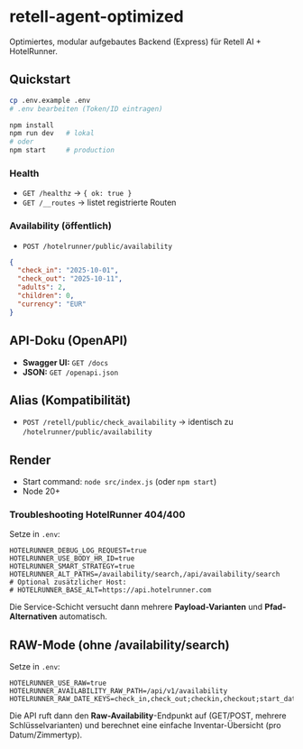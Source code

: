 # retell-agent-optimized

Optimiertes, modular aufgebautes Backend (Express) für Retell AI + HotelRunner.

## Quickstart

```bash
cp .env.example .env
# .env bearbeiten (Token/ID eintragen)

npm install
npm run dev   # lokal
# oder
npm start     # production
```

### Health
- `GET /healthz` → `{ ok: true }`
- `GET /__routes` → listet registrierte Routen

### Availability (öffentlich)
- `POST /hotelrunner/public/availability`
```json
{
  "check_in": "2025-10-01",
  "check_out": "2025-10-11",
  "adults": 2,
  "children": 0,
  "currency": "EUR"
}
```

## API-Doku (OpenAPI)
- **Swagger UI:** `GET /docs`
- **JSON:** `GET /openapi.json`

## Alias (Kompatibilität)
- `POST /retell/public/check_availability` → identisch zu `/hotelrunner/public/availability`

## Render
- Start command: `node src/index.js` (oder `npm start`)
- Node 20+

### Troubleshooting HotelRunner 404/400
Setze in `.env`:
```
HOTELRUNNER_DEBUG_LOG_REQUEST=true
HOTELRUNNER_USE_BODY_HR_ID=true
HOTELRUNNER_SMART_STRATEGY=true
HOTELRUNNER_ALT_PATHS=/availability/search,/api/availability/search
# Optional zusätzlicher Host:
# HOTELRUNNER_BASE_ALT=https://api.hotelrunner.com
```
Die Service-Schicht versucht dann mehrere **Payload-Varianten** und **Pfad-Alternativen** automatisch.

## RAW-Mode (ohne /availability/search)
Setze in `.env`:
```
HOTELRUNNER_USE_RAW=true
HOTELRUNNER_AVAILABILITY_RAW_PATH=/api/v1/availability
HOTELRUNNER_RAW_DATE_KEYS=check_in,check_out;checkin,checkout;start_date,end_date
```
Die API ruft dann den **Raw-Availability**-Endpunkt auf (GET/POST, mehrere Schlüsselvarianten) und berechnet eine einfache Inventar-Übersicht (pro Datum/Zimmertyp). 

